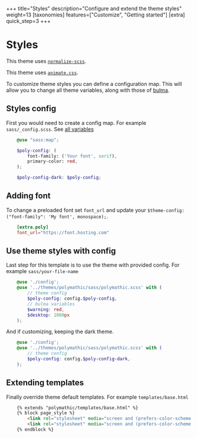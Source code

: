 +++
title="Styles"
description="Configure and extend the theme styles"
weight=13
[taxonomies]
features=["Customize", "Getting started"]
[extra]
quick_step=3
+++

# Styles

This theme uses [`normalize-scss`](https://www.npmjs.com/package/normalize-scss).

This theme uses [`animate.css`](https://www.npmjs.com/package/animate.css).

To customize theme styles you can define a configuration map. This will allow you to change all theme variables, along with those of [bulma](https://bulma.io/documentation/customize/variables/). 


## Styles config

First you would need to create a config map. For example `sass/_config.scss`. See [all variables](/docs/variables)

```scss
    @use "sass:map";

    $poly-config: (
        font-family: ('Your font', serif),
        primary-color: red,
    );

    $poly-config-dark: $poly-config;
```

## Adding font

To change a preloaded font set `font_url` and update your `$theme-config:("font-family": 'My font', monospace);`.

```toml
    [extra.poly]
    font_url="https://font.hosting.com"
```

## Use theme styles with config

Last step for this template is to use the theme with provided config. For example `sass/your-file-name`

```scss
    @use './config';
    @use '../themes/polymathic/sass/polymathic.scss' with (
        // theme config
        $poly-config: config.$poly-config,
        // bulma variables
        $warning: red,
        $desktop: 1080px
    );
```

And if customizing, keeping the dark theme.

```scss
    @use './config';
    @use '../themes/polymathic/sass/polymathic.scss' with (
        // theme config
        $poly-config: config.$poly-config-dark,
    );
```


## Extending templates

Finally override theme default templates. For example `templates/base.html`

```html
    {% extends "polymathic/templates/base.html" %}
    {% block page_style %}
        <link rel="stylesheet" media="screen and (prefers-color-scheme: light)" href="{{ get_url(path='your-file-name.css') | safe }}" />
        <link rel="stylesheet" media="screen and (prefers-color-scheme: dark)" href="{{ get_url(path='your-file-name-dark.css') | safe }}" />
    {% endblock %}
```


